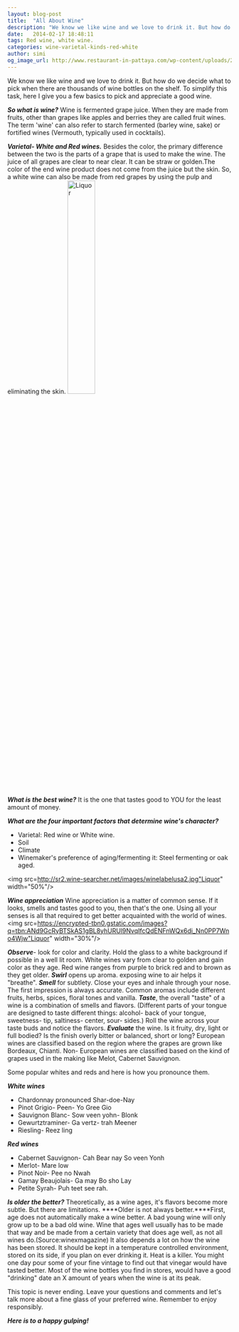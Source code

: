 ```yaml
---
layout: blog-post
title:  "All About Wine"
description: "We know we like wine and we love to drink it. But how do we decide what to pick when there are thousands of wine bottles on the shelf. To simplify this task, here I give you a few basics to pick and appreciate a good wine."
date:   2014-02-17 18:48:11
tags: Red wine, white wine.
categories: wine-varietal-kinds-red-white
author: simi
og_image_url: http://www.restaurant-in-pattaya.com/wp-content/uploads/2011/09/Cooking-with-Wine-How-to-cook-with-wine.jpg
---
```


We know we like wine and we love to drink it. But how do we decide what to pick when there are thousands of wine bottles on the shelf. To simplify this task, here I give you a few basics to pick and appreciate a good wine.

***So what is wine?***
Wine is fermented grape juice. When they are made from fruits, other than grapes like apples and berries they are called fruit wines. The term 'wine' can also refer to starch fermented (barley wine, sake) or fortified wines (Vermouth, typically used in cocktails). 

***Varietal- White and Red wines.***
Besides the color, the primary difference between the two is the parts of a grape that is used to make the wine. The juice of all grapes are clear to near clear. It can be straw or golden.The color of the end wine product does not come from the juice but the skin. So, a white wine can also be made from red grapes by using the pulp and eliminating the skin.
<img src="http://www.restaurant-in-pattaya.com/wp-content/uploads/2011/09/Cooking-with-Wine-How-to-cook-with-wine.jpg" alt="Liquor" width="35%"/>

***What is the best wine?***
It is the one that tastes good to YOU for the least amount of money.

***What are the four important factors that determine wine's character?***
* Varietal: Red wine or White wine.
* Soil
* Climate
* Winemaker's preference of aging/fermenting it: Steel fermenting or oak aged.

<img src=http://sr2.wine-searcher.net/images/winelabelusa2.jpg"Liquor" width="50%"/>

***Wine appreciation***
Wine appreciation is a matter of common sense. If it looks, smells and tastes good to you, then that's the one. Using all your senses is all that required to get better acquainted with the world of wines.
<img src=https://encrypted-tbn0.gstatic.com/images?q=tbn:ANd9GcRyBTSkAS1gBL8yhURUl9NvqIfcQdENFnWQx6di_Nn0PP7Wno4Wjw"Liquor" width="30%"/>

***Observe***- look for color and clarity. Hold the glass to a white background if possible in a well lit room. White wines vary from clear to golden and gain color as they age. Red wine ranges from purple to brick red and to brown as they get older.
***Swirl*** opens up aroma. exposing wine to air helps it "breathe".
***Smell*** for subtlety. Close your eyes and inhale through your nose. The first impression is always accurate. Common aromas include different fruits, herbs, spices, floral tones and vanilla.
***Taste***, the overall "taste" of a wine is a combination of smells and flavors.
(Different parts of your tongue are designed to taste different things: alcohol- back of your tongue, sweetness- tip, saltiness- center, sour- sides.)
Roll the wine across your taste buds and notice the flavors.
***Evaluate*** the wine. Is it fruity, dry, light or full bodied? Is the finish overly bitter or balanced, short or long? 
 European wines are classified based on the region where the grapes are grown like Bordeaux, Chianti. Non- European wines are classified based on the kind of grapes used in the making like Melot, Cabernet Sauvignon.

Some popular whites and reds and here is how you pronounce them.

***White wines***
* Chardonnay pronounced Shar-doe-Nay
* Pinot Grigio-  Peen- Yo Gree Gio
* Sauvignon Blanc- Sow veen yohn- Blonk
* Gewurtztraminer- Ga vertz- trah Meener
* Riesling- Reez ling

***Red wines***
* Cabernet Sauvignon- Cah Bear nay So veen Yonh
* Merlot- Mare low
* Pinot Noir- Pee no Nwah
* Gamay Beaujolais- Ga may Bo sho Lay 
* Petite Syrah- Puh teet see rah.

***Is older the better?***
Theoretically, as a wine ages, it's flavors become more subtle. But there are limitations. ****Older is not always better.****First, age does not automatically make a wine better. A bad young wine will only grow up to be a bad old wine. Wine that ages well usually has to be made that way and be made from a certain variety that does age well, as not all wines do.(Source:winexmagazine) It also depends a lot on how the wine has been stored. It should be kept in a temperature controlled environment, stored on its side, if you plan on ever drinking it. Heat is a killer. You might one day pour some of your fine vintage to find out that vinegar would have tasted better. Most of the wine bottles you find in stores, would have a  good "drinking" date an X amount of years when the wine is at its peak. 

This topic is never ending. Leave your questions and comments and let's talk more about a fine glass of your preferred wine. Remember to enjoy responsibly.

***Here is to a happy gulping!***








